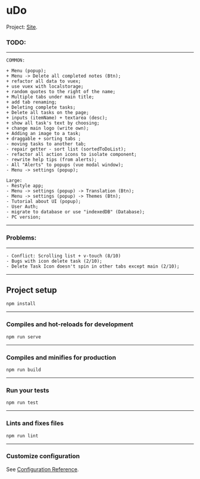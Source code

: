 # uDo
Project: [Site](https://todovue-f9884.firebaseapp.com/).
### TODO:
___
```
COMMON:

+ Menu (popup);
+ Menu -> Delete all completed notes (Btn);
+ refactor all data to vuex;
+ use vuex with localstorage;
+ random quotes to the right of the name;
+ Multiple tabs under main title;
+ add tab renaming;
+ Deleting complete tasks;
+ Delete all tasks on the page;
+ inputs (itemName) + textarea (desc);
+ show all task's text by choosing;
+ change main logo (write own);
+ Adding an image to a task;
+ draggable + sorting tabs ;
- moving tasks to another tab;
- repair getter - sort list (sortedToDoList);
- refactor all action icons to isolate component;
- rewrite help tips (from alerts);
- All "Alerts" to popups (vue modal window);
- Menu -> settings (popup);

Large:
- Restyle app;
- Menu -> settings (popup) -> Translation (Btn);
- Menu -> settings (popup) -> Themes (Btn);
- Tutorial about UI (popup);
- User Auth;
- migrate to database or use "indexedDB" (Database);
- PC version;
```
___

### Problems:
___
```
- Conflict: Scrolling list + v-touch (8/10)
- Bugs with icon delete task (2/10);
- Delete Task Icon doesn't spin in other tabs except main (2/10);

```
___

## Project setup
```
npm install
```
___
### Compiles and hot-reloads for development
```
npm run serve
```
___
### Compiles and minifies for production
```
npm run build
```
___
### Run your tests
```
npm run test
```
___
### Lints and fixes files
```
npm run lint
```
___
### Customize configuration
See [Configuration Reference](https://cli.vuejs.org/config/).
